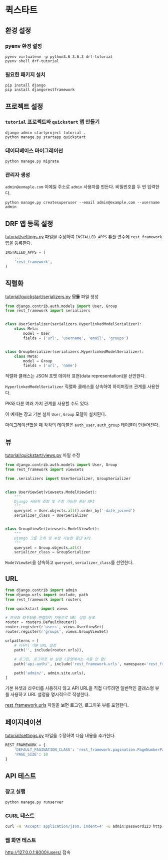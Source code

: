 # 퀵스타트

## 환경 설정
### pyenv 환경 설정
```
pyenv virtualenv -p python3.6 3.6.3 drf-tutorial
pyenv shell drf-tutorial
```

### 필요한 패키지 설치
```
pip install django
pip install djangorestframework
```

## 프로젝트 설정
### `tutorial` 프로젝트와 `quickstart` 앱 만들기
```
django-admin startproject tutorial .
python manage.py startapp quickstart
```

### 데이터베이스 마이그레이션
```
python manage.py migrate
```

### 관리자 생성
`admin@exmaple.com` 이메일 주소로 `admin` 사용자를 만든다. 비밀번호를 두 번 입력한다.

```
python manage.py createsuperuser --email admin@example.com --username admin
```

## DRF 앱 등록 설정
[tutorial/settings.py](../tutorial/settings.py) 파일을 수정하여 `INSTALLED_APPS` 튜플 변수에 `rest_framework` 앱을 등록한다.

```python
INSTALLED_APPS = (
    ...
    'rest_framework',
)
```

## 직렬화
[tutorial/quickstart/serializers.py](../quickstart/serializers.py) **모듈** 파일 생성

```python
from django.contrib.auth.models import User, Group
from rest_framework import serializers


class UserSerializer(serializers.HyperlinkedModelSerializer):
    class Meta:
        model = User
        fields = ('url', 'username', 'email', 'groups')


class GroupSerializer(serializers.HyperlinkedModelSerializer):
    class Meta:
        model = Group
        fields = ('url', 'name')
```

직렬화 클래스는 JSON 포맷 데이터 표현(data representation)을 선언한다.

`HyperlinkedModelSerializer` 직렬화 클래스를 상속하여 하이퍼링크 관계를 사용한다.

PK와 다른 여러 가지 관계를 사용할 수도 있다.

이 예제는 장고 기본 설치 `User`, `Group` 모델이 설치된다.

마이그레이션했을 때 각각의 테이블은 `auth_user`, `auth_group` 테이블이 만들어진다.

## 뷰

[tutorial/quickstart/views.py](../quickstart/views.py) 파일 수정

```python
from django.contrib.auth.models import User, Group
from rest_framework import viewsets

from .serializers import UserSerializer, GroupSerializer


class UserViewSet(viewsets.ModelViewSet):
    """
    Django 사용자 조회 및 수정 가능한 종단 API
    """
    queryset = User.objects.all().order_by('-date_joined')
    serializer_class = UserSerializer


class GroupViewSet(viewsets.ModelViewSet):
    """
    Django 그룹 조회 및 수정 가능한 종단 API
    """
    queryset = Group.objects.all()
    serializer_class = GroupSerializer
```

`ModelViewSet`을 상속하고 `queryset`, `serializer_class`를 선언한다.

## URL

```python
from django.contrib import admin
from django.urls import include, path
from rest_framework import routers

from quickstart import views

# 뷰셋과 라우터를 연결하여 자동으로 URL 설정 등록
router = routers.DefaultRouter()
router.register(r'users', views.UserViewSet)
router.register(r'groups', views.GroupViewSet)

urlpatterns = [
    # 라우터 기본 URL 설정
    path('', include(router.urls)),

    # 로그인, 로그아웃 뷰 설정 (운영에서는 사용 안 함)
    path('api-auth/', include('rest_framework.urls', namespace='rest_framework')),
    
    path('admin/', admin.site.urls),
]
```
기본 뷰셋과 라우터를 사용하지 않고 API URL을 직접 다루려면 일반적인 클래스형 뷰를 사용하고 URL 설정을 명시적으로 작성한다.

[rest_framework.urls](//github.com/encode/django-rest-framework/blob/master/rest_framework/urls.py) 파일을 보면 로그인, 로그아웃 뷰를 포함한다.


## 페이지네이션

[tutorial/settings.py](../tutorial/settings.py) 파일을 수정하여 다음 내용을 추가한다.

```python
REST_FRAMEWORK = {
    'DEFAULT_PAGINATION_CLASS': 'rest_framework.pagination.PageNumberPagination',
    'PAGE_SIZE': 10
}
```

## API 테스트

### 장고 실행

```
python manage.py runserver
```

### CURL 테스트
```bash
curl -H 'Accept: application/json; indent=4' -u admin:password123 http://127.0.0.1:8000/users/
```

### 웹 화면 테스트

http://127.0.0.1:8000/users/ 접속
